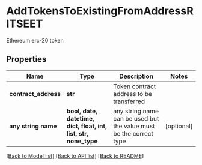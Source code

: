 # AddTokensToExistingFromAddressRITSEET

Ethereum erc-20 token

## Properties
Name | Type | Description | Notes
------------ | ------------- | ------------- | -------------
**contract_address** | **str** | Token contract address to be transferred | 
**any string name** | **bool, date, datetime, dict, float, int, list, str, none_type** | any string name can be used but the value must be the correct type | [optional]

[[Back to Model list]](../README.md#documentation-for-models) [[Back to API list]](../README.md#documentation-for-api-endpoints) [[Back to README]](../README.md)


